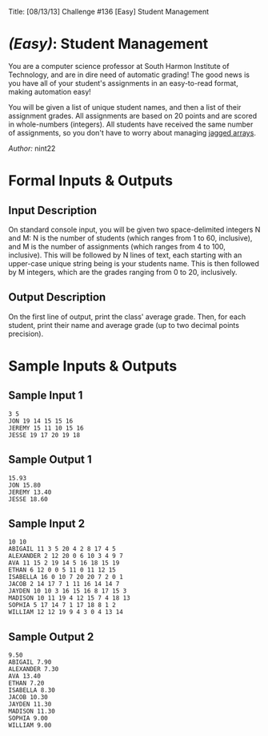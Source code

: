 Title: [08/13/13] Challenge #136 [Easy] Student Management

# [](#EasyIcon) *(Easy)*: Student Management

You are a computer science professor at South Harmon Institute of Technology, and are in dire need of automatic grading! The good news is you have all of your student's assignments in an easy-to-read format, making automation easy!

You will be given a list of unique student names, and then a list of their assignment grades. All assignments are based on 20 points and are scored in whole-numbers (integers). All students have received the same number of assignments, so you don't have to worry about managing [jagged arrays](http://en.wikipedia.org/wiki/Iliffe_vector).

*Author:* nint22

# Formal Inputs & Outputs
## Input Description

On standard console input, you will be given two space-delimited integers N and M: N is the number of students (which ranges from 1 to 60, inclusive), and M is the number of assignments (which ranges from 4 to 100, inclusive). This will be followed by N lines of text, each starting with an upper-case unique string being is your students name. This is then followed by M integers, which are the grades ranging from 0 to 20, inclusively.

## Output Description

On the first line of output, print the class' average grade. Then, for each student, print their name and average grade (up to two decimal points precision).

# Sample Inputs & Outputs
## Sample Input 1

    3 5
    JON 19 14 15 15 16
    JEREMY 15 11 10 15 16
    JESSE 19 17 20 19 18

## Sample Output 1

    15.93
    JON 15.80
    JEREMY 13.40
    JESSE 18.60
    
## Sample Input 2

    10 10
    ABIGAIL 11 3 5 20 4 2 8 17 4 5
    ALEXANDER 2 12 20 0 6 10 3 4 9 7
    AVA 11 15 2 19 14 5 16 18 15 19
    ETHAN 6 12 0 0 5 11 0 11 12 15
    ISABELLA 16 0 10 7 20 20 7 2 0 1
    JACOB 2 14 17 7 1 11 16 14 14 7
    JAYDEN 10 10 3 16 15 16 8 17 15 3
    MADISON 10 11 19 4 12 15 7 4 18 13
    SOPHIA 5 17 14 7 1 17 18 8 1 2
    WILLIAM 12 12 19 9 4 3 0 4 13 14

## Sample Output 2

    9.50
    ABIGAIL	7.90
    ALEXANDER 7.30
    AVA	13.40
    ETHAN 7.20
    ISABELLA 8.30
    JACOB 10.30
    JAYDEN 11.30
    MADISON 11.30
    SOPHIA 9.00
    WILLIAM 9.00